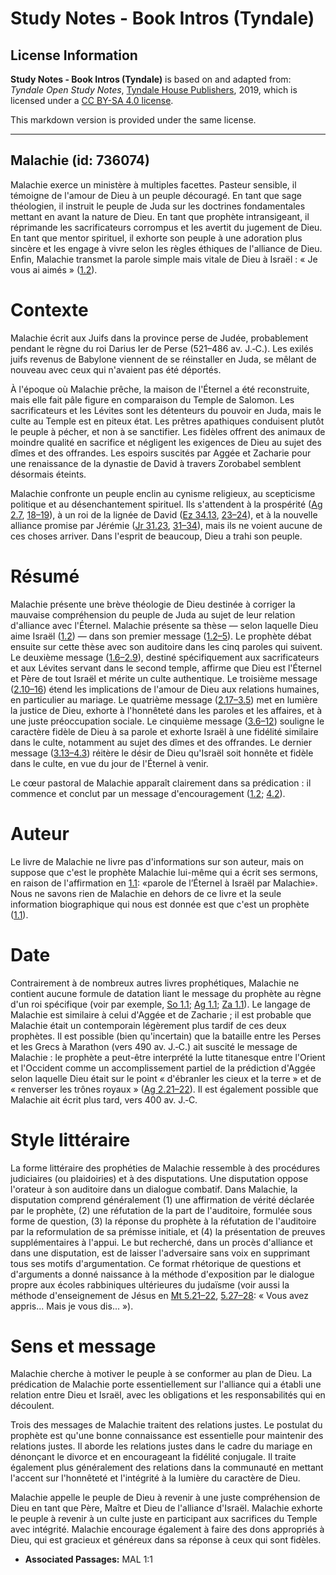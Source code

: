 # Study Notes - Book Intros (Tyndale)

## License Information

**Study Notes - Book Intros (Tyndale)** is based on and adapted from: _Tyndale Open Study Notes_, [Tyndale House Publishers](https://tyndaleopenresources.com/), 2019, which is licensed under a [CC BY-SA 4.0 license](https://creativecommons.org/licenses/by-sa/4.0/legalcode.en).

This markdown version is provided under the same license.



--------------------------------

## Malachie (id: 736074)

Malachie exerce un ministère à multiples facettes. Pasteur sensible, il témoigne de l'amour de Dieu à un peuple découragé. En tant que sage théologien, il instruit le peuple de Juda sur les doctrines fondamentales mettant en avant la nature de Dieu. En tant que prophète intransigeant, il réprimande les sacrificateurs corrompus et les avertit du jugement de Dieu. En tant que mentor spirituel, il exhorte son peuple à une adoration plus sincère et les engage à vivre selon les règles éthiques de l'alliance de Dieu. Enfin, Malachie transmet la parole simple mais vitale de Dieu à Israël : « Je vous ai aimés » ([1\.2](https://ref.ly/Mal1:2)).

Contexte
========

Malachie écrit aux Juifs dans la province perse de Judée, probablement pendant le règne du roi Darius Ier de Perse (521–486 av. J.‑C.). Les exilés juifs revenus de Babylone viennent de se réinstaller en Juda, se mêlant de nouveau avec ceux qui n'avaient pas été déportés.

À l'époque où Malachie prêche, la maison de l'Éternel a été reconstruite, mais elle fait pâle figure en comparaison du Temple de Salomon. Les sacrificateurs et les Lévites sont les détenteurs du pouvoir en Juda, mais le culte au Temple est en piteux état. Les prêtres apathiques conduisent plutôt le peuple à pécher, et non à se sanctifier. Les fidèles offrent des animaux de moindre qualité en sacrifice et négligent les exigences de Dieu au sujet des dîmes et des offrandes. Les espoirs suscités par Aggée et Zacharie pour une renaissance de la dynastie de David à travers Zorobabel semblent désormais éteints.

Malachie confronte un peuple enclin au cynisme religieux, au scepticisme politique et au désenchantement spirituel. Ils s'attendent à la prospérité ([Ag 2\.7](https://ref.ly/Hag2:7), [18–19](https://ref.ly/Hag2:18-Hag2:19)), à un roi de la lignée de David ([Ez 34\.13](https://ref.ly/Ezek34:13), [23–24](https://ref.ly/Ezek34:23-Ezek34:24)), et à la nouvelle alliance promise par Jérémie ([Jr 31\.23](https://ref.ly/Jer31:23), [31–34](https://ref.ly/Jer31:31-Jer31:34)), mais ils ne voient aucune de ces choses arriver. Dans l'esprit de beaucoup, Dieu a trahi son peuple.

Résumé
======

Malachie présente une brève théologie de Dieu destinée à corriger la mauvaise compréhension du peuple de Juda au sujet de leur relation d'alliance avec l'Éternel. Malachie présente sa thèse — selon laquelle Dieu aime Israël ([1\.2](https://ref.ly/Mal1:2)) — dans son premier message ([1\.2–5](https://ref.ly/Mal1:2-Mal1:5)). Le prophète débat ensuite sur cette thèse avec son auditoire dans les cinq paroles qui suivent. Le deuxième message ([1\.6–2\.9](https://ref.ly/Mal1:6-Mal2:9)), destiné spécifiquement aux sacrificateurs et aux Lévites servant dans le second temple, affirme que Dieu est l'Éternel et Père de tout Israël et mérite un culte authentique. Le troisième message ([2\.10–16](https://ref.ly/Mal2:10-Mal2:16)) étend les implications de l'amour de Dieu aux relations humaines, en particulier au mariage. Le quatrième message ([2\.17–3\.5](https://ref.ly/Mal2:17-Mal3:5)) met en lumière la justice de Dieu, exhorte à l'honnêteté dans les paroles et les affaires, et à une juste préoccupation sociale. Le cinquième message ([3\.6–12](https://ref.ly/Mal3:6-Mal3:12)) souligne le caractère fidèle de Dieu à sa parole et exhorte Israël à une fidélité similaire dans le culte, notamment au sujet des dîmes et des offrandes. Le dernier message ([3\.13–4\.3](https://ref.ly/Mal3:13-Mal4:3)) réitère le désir de Dieu qu'Israël soit honnête et fidèle dans le culte, en vue du jour de l'Éternel à venir.

Le cœur pastoral de Malachie apparaît clairement dans sa prédication : il commence et conclut par un message d'encouragement ([1\.2](https://ref.ly/Mal1:2); [4\.2](https://ref.ly/Mal4:2)).

Auteur
======

Le livre de Malachie ne livre pas d'informations sur son auteur, mais on suppose que c'est le prophète Malachie lui\-même qui a écrit ses sermons, en raison de l'affirmation en [1\.1](https://ref.ly/Mal1:1): «parole de l’Éternel à Israël par Malachie». Nous ne savons rien de Malachie en dehors de ce livre et la seule information biographique qui nous est donnée est que c'est un prophète ([1\.1](https://ref.ly/Mal1:1)).

Date
====

Contrairement à de nombreux autres livres prophétiques, Malachie ne contient aucune formule de datation liant le message du prophète au règne d'un roi spécifique (voir par exemple, [So 1\.1](https://ref.ly/Zeph1:1); [Ag 1\.1](https://ref.ly/Hag1:1); [Za 1\.1](https://ref.ly/Zech1:1)). Le langage de Malachie est similaire à celui d'Aggée et de Zacharie ; il est probable que Malachie était un contemporain légèrement plus tardif de ces deux prophètes. Il est possible (bien qu'incertain) que la bataille entre les Perses et les Grecs à Marathon (vers 490 av. J.‑C.) ait suscité le message de Malachie : le prophète a peut\-être interprété la lutte titanesque entre l'Orient et l'Occident comme un accomplissement partiel de la prédiction d'Aggée selon laquelle Dieu était sur le point « d'ébranler les cieux et la terre » et de « renverser les trônes royaux » ([Ag 2\.21–22](https://ref.ly/Hag2:21-Hag2:22)). Il est également possible que Malachie ait écrit plus tard, vers 400 av. J.‑C.

Style littéraire
================

La forme littéraire des prophéties de Malachie ressemble à des procédures judiciaires (ou plaidoiries) et à des disputations. Une disputation oppose l'orateur à son auditoire dans un dialogue combatif. Dans Malachie, la disputation comprend généralement (1\) une affirmation de vérité déclarée par le prophète, (2\) une réfutation de la part de l'auditoire, formulée sous forme de question, (3\) la réponse du prophète à la réfutation de l'auditoire par la reformulation de sa prémisse initiale, et (4\) la présentation de preuves supplémentaires à l'appui. Le but recherché, dans un procès d'alliance et dans une disputation, est de laisser l'adversaire sans voix en supprimant tous ses motifs d'argumentation. Ce format rhétorique de questions et d'arguments a donné naissance à la méthode d'exposition par le dialogue propre aux écoles rabbiniques ultérieures du judaïsme (voir aussi la méthode d'enseignement de Jésus en [Mt 5\.21–22](https://ref.ly/Matt5:21-Matt5:22), [5\.27–28](https://ref.ly/Matt5:27-Matt5:28): « Vous avez appris... Mais je vous dis... »).

Sens et message
===============

Malachie cherche à motiver le peuple à se conformer au plan de Dieu. La prédication de Malachie porte essentiellement sur l'alliance qui a établi une relation entre Dieu et Israël, avec les obligations et les responsabilités qui en découlent.

Trois des messages de Malachie traitent des relations justes. Le postulat du prophète est qu'une bonne connaissance est essentielle pour maintenir des relations justes. Il aborde les relations justes dans le cadre du mariage en dénonçant le divorce et en encourageant la fidélité conjugale. Il traite également plus généralement des relations dans la communauté en mettant l'accent sur l'honnêteté et l'intégrité à la lumière du caractère de Dieu.

Malachie appelle le peuple de Dieu à revenir à une juste compréhension de Dieu en tant que Père, Maître et Dieu de l'alliance d'Israël. Malachie exhorte le peuple à revenir à un culte juste en participant aux sacrifices du Temple avec intégrité. Malachie encourage également à faire des dons appropriés à Dieu, qui est gracieux et généreux dans sa réponse à ceux qui sont fidèles.

* **Associated Passages:** MAL 1:1

